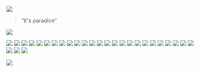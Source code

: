 
<!-- UNCOMMENT THIS OUT
UNCOMMENT THIS OUT
UNCOMMENT THIS OUT -->

<!-- ---
title: 'Vieques Puerto Rico'
subtitle: 'Cockadoodadoo!'
date: 2018-12-23 00:00:00
description: Photographying the paradice of Vieques Puerto Rico.
featured_image: '/images/TEMPLATE/01.jpg'
--- -->

![](/images/TEMPLATE/01.jpg)

> “it's paradice”

![](/images/TEMPLATE/02.jpg)

<div class="gallery" data-columns="2">
	<img src="/images/TEMPLATE/03.jpg">
	<img src="/images/TEMPLATE/04.jpg">
	<img src="/images/TEMPLATE/05.jpg">
	<img src="/images/TEMPLATE/06.jpg">
	<img src="/images/TEMPLATE/07.jpg">
	<img src="/images/TEMPLATE/08.jpg">
	<img src="/images/TEMPLATE/09.jpg">
	<img src="/images/TEMPLATE/10.jpg">
	<img src="/images/TEMPLATE/11.jpg">
	<img src="/images/TEMPLATE/12.jpg">
	<img src="/images/TEMPLATE/13.jpg">
	<img src="/images/TEMPLATE/14.jpg">
	<img src="/images/TEMPLATE/15.jpg">
	<img src="/images/TEMPLATE/16.jpg">
	<img src="/images/TEMPLATE/17.jpg">
	<img src="/images/TEMPLATE/18.jpg">
	<img src="/images/TEMPLATE/19.jpg">
	<img src="/images/TEMPLATE/20.jpg">
	<img src="/images/TEMPLATE/21.jpg">
	<img src="/images/TEMPLATE/22.jpg">
	<img src="/images/TEMPLATE/23.jpg">
	<img src="/images/TEMPLATE/24.jpg">
	<img src="/images/TEMPLATE/25.jpg">
	<img src="/images/TEMPLATE/26.jpg">
	<img src="/images/TEMPLATE/27.jpg">
	<img src="/images/TEMPLATE/28.jpg">
	<img src="/images/TEMPLATE/29.jpg">
	<img src="/images/TEMPLATE/30.jpg">
</div>

![](/images/TEMPLATE/31.jpg)
